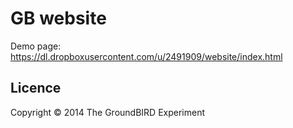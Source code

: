 # GB website
Demo page: https://dl.dropboxusercontent.com/u/2491909/website/index.html

## Licence
Copyright &copy; 2014 The GroundBIRD Experiment

